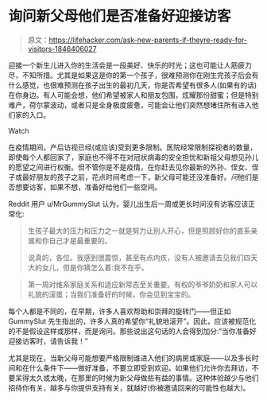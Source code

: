 # 询问新父母他们是否准备好迎接访客

> 原文：<https://lifehacker.com/ask-new-parents-if-theyre-ready-for-visitors-1846406027>

迎接一个新生儿进入你的生活会是一段美好、快乐的时光；这也可能让人筋疲力尽，不知所措。尤其是如果这是你的第一个孩子，很难预测你在刚生完孩子后会有什么感觉，也很难预测在孩子出生的最初几天，你是否希望有很多人(如果有的话)在你身边。有人可能会想，他们希望被家人和朋友包围，炫耀那份甜蜜；但是特别难产，荷尔蒙波动，或者只是全身极度疲惫，可能会让他们突然想堵住所有进入他们家的入口。

Watch

在疫情期间，产后访视已经(或应该)受到更多限制。医院经常限制探视者的数量，即使每个人都回家了，家庭也不得不在对冠状病毒的安全担忧和新祖父母想见孙儿的愿望之间进行权衡。但不管你是不是疫情，在你赶去见你最新的外孙、侄女、侄子或最好朋友的孩子之前，花点时间考虑一下，新父母可能还没准备好。*问*他们是否想要访客，如果不想，准备好给他们一些空间。

Reddit 用户 u/MrGummySlut 认为，婴儿出生后一周或更长时间没有访客应该正常化:

> 生孩子最大的压力和压力之一就是努力让别人开心，但是照顾好你的直系亲属和你自己才是最重要的。
> 
> 说真的，各位。我感到很震惊，甚至有点内疚，没有人被邀请去见我们四天大的女儿，但是你猜怎么着:我不在乎。

> 第一周对维系家庭关系和适应新常态至关重要。有权的爷爷奶奶和家人可以礼貌的滚蛋；当我们准备好的时候，你会见到宝宝的。

每个人都是不同的，在早期，许多人喜欢帮助和崇拜的旋转门——但正如 GummySlut 先生指出的，许多人真的希望你“礼貌地滚开”。因此，应该被规范化的不是假设这样或那样，而是询问。那些说出这句话的人会得到加分:“当你准备好迎接访客时，请告诉我！”

尤其是现在，当新父母可能想要严格限制谁进入他们的病房或家庭——以及多长时间和在什么条件下——做好准备，不要立即受到欢迎。如果他们允许你去拜访，不要呆得太久或太晚，在那里的时候为新父母做些有益的事情。这种体验越少与他们招待你有关，越多与你提供支持有关，就越好(你被邀请回来的可能性也越大)。